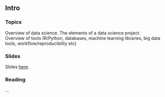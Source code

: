 
## Intro


### Topics

Overview of data science. The elements of a data science project. Overview of tools (R/Python, databases, machine learning libraries, big data tools, workflow/reproducibility etc) 


### Slides

Slides [here](https://drive.google.com/open?id=1PmOffoPnJAgw3FeU2icZ33eDWBJa994D4kb22ngHUf0).


### Reading

...



